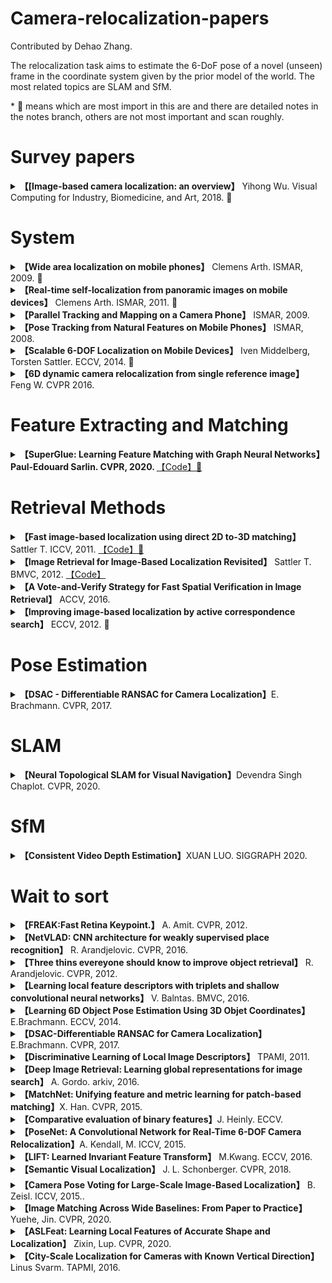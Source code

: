 # Camera-relocalization-papers

Contributed by Dehao Zhang.

The relocalization task aims to estimate the 6-DoF pose of a novel (unseen) frame in the coordinate system given by the prior model of the world.  The most related topics are SLAM and SfM.




\* 📒 means which are most import in this are and there are detailed notes in the notes branch, others are not most important and scan roughly.

<h1 id="Surveys">Survey papers</h1>

<details>
<summary> <b>【[Image-based camera localization: an overview】</b> Yihong Wu. Visual Computing for Industry, Biomedicine, and Art, 2018. 📒</summary>
 <b> More detailed notes in the notes branch.</b>
</details>



<h1 id="system">System</h1>

<details>
<summary> <b>【Wide area localization on mobile phones】</b> Clemens Arth. ISMAR, 2009. 📒</summary> 
<b> More detailed notes in the notes branch.</b> The first step is reconstruction and save the result by PVS(potentially visible sets). Then feature matching and pose etismation... In a normal relocalization way.
</details>
<details>
<summary> <b>【Real-time self-localization from panoramic images on mobile devices】</b> Clemens Arth. ISMAR, 2011. 📒</summary>
<b> More detailed notes in the notes branch.</b> This paper focused on the outdoor scene. The differences of the method and traditional methods are using image stiching to get panoramic images.
</details>

<details>
<summary> <b>【Parallel Tracking and Mapping on a Camera Phone】</b> ISMAR, 2009.</summary>
</details>

<details>
<summary> <b>【Pose Tracking from Natural Features on Mobile Phones】</b> ISMAR, 2008.</summary>
</details>

<details>
<summary> <b>【Scalable 6-DOF Localization on Mobile Devices】</b> Iven Middelberg, Torsten Sattler. ECCV, 2014. 📒</summary>
This work combines the local tracking and global relocalization so they throwed the loop closuring in the tracking. The main contributions of this paper are the three align methods: alignment only once, alignment using the global keyframe positions and alignmnet Using the global 2D-3D matches.
</details>
<details>
<summary> <b>【6D dynamic camera relocalization from single reference image】</b> Feng W. CVPR 2016. </summary>
</details>


<h1 id="Feature">Feature Extracting and Matching</h1>

<details>
<summary> <b>【SuperGlue: Learning Feature Matching with Graph Neural Networks】Paul-Edouard Sarlin. CVPR, 2020. </b>  <a href="https://github.com/magicleap/SuperGluePretrainedNetwork">【Code】📒</a></summary>
<b> More detailed notes in the notes branch.</b> A deep learning method to instead middle-end of SLAM.
</details>



<h1 id="Retrieval">Retrieval Methods</h1>

<details>
<summary> <b>【Fast image-based localization using direct 2D to-3D matching】</b> Sattler T. ICCV, 2011. <a href="https://www.graphics.rwth-aachen.de/software/image-localization/">【Code】📒</a></summary>
<b> More detailed notes in the notes branch.</b> The direct means use the descriptors of 2D
  points to match the descriptors of 3D points.
</details>

<details>
<summary> <b>【Image Retrieval for Image-Based Localization Revisited】</b> Sattler T. BMVC, 2012. <a href="https://www.graphics.rwth-aachen.de/software/image-localization/">【Code】</a></summary>
</details>

<details>
<summary> <b>【A Vote-and-Verify Strategy for Fast Spatial Verification in Image Retrieval】</b> ACCV, 2016. </summary>
</details>
<details>
<summary> <b>【Improving image-based localization by active correspondence search】</b> ECCV, 2012. 📒</summary>
A more efficient version of the "Fast image-based localization using direct 2D to 3D machting". With 2D to 3D match onece and then do 3D to 2D.
Beacause using 2D points for find 3D points is not efficient, but using 3D points to find 2D points is efficient for the less number of 2D points.
</details>


<h1 id="Pose">Pose Estimation</h1>
<details>
<summary> <b>【DSAC - Differentiable RANSAC for Camera Localization】</b>E. Brachmann. CVPR, 2017. </summary>
propose **Differentiable SAmple Consensus** and make RANSAC method available for camera localization in an **end-to-end-trained** deep learning pipeline
</details>


<h1 id="SLAM">SLAM</h1>
<details>
<summary> <b>【Neural Topological SLAM for Visual Navigation】</b>Devendra Singh Chaplot. CVPR, 2020. </summary>
The goal is giving a image in a house and then navigate the robot to find the right place.
</details>


<h1 id="SfM">SfM</h1>
<details>
<summary> <b>【Consistent Video Depth Estimation】</b>XUAN LUO. SIGGRAPH 2020. </summary>
Using colmap to do sparse reconstruction, using deep learning methods to do dense reconstrution.
</details>



<h1 id="Wait">Wait to sort</h1>

<details>
  <summary> <b>【FREAK:Fast Retina Keypoint.】</b> A. Amit. CVPR, 2012.</summary>
</details>

<details>
  <summary> <b>【NetVLAD: CNN architecture for weakly supervised place recognition】</b> R. Arandjelovic. CVPR, 2016. </summary>
</details>

<details>
  <summary> <b>【Three thins evereyone should know to improve object retrieval】</b> R. Arandjelovic. CVPR, 2012. </summary>
</details>

<details>
  <summary> <b>【Learning local feature descriptors with triplets and shallow convolutional neural networks】</b> V. Balntas. BMVC, 2016. </summary>
</details>

<details>
  <summary> <b>【Learning 6D Object Pose Estimation Using 3D Objet Coordinates】</b> E.Brachmann. ECCV, 2014.</summary>
</details>

<details>
  <summary> <b>【DSAC-Differentiable RANSAC for Camera Localization】</b> E.Brachmann. CVPR, 2017. </summary>
</details>

<details>
  <summary> <b>【Discriminative Learning of Local Image Descriptors】</b> TPAMI, 2011.</summary>
</details>

<details>
  <summary> <b>【Deep Image Retrieval: Learning global representations for image search】</b> A. Gordo. arkiv, 2016. </summary>
</details>

<details>
  <summary> <b>【MatchNet: Unifying feature and metric learning for patch-based matching】</b>X. Han. CVPR, 2015. </summary>
</details>

<details>
  <summary> <b>【Comparative evaluation of binary features】</b>J. Heinly. ECCV. </summary>
</details>

<details>
  <summary> <b>【PoseNet: A Convolutional Network for Real-Time 6-DOF Camera Relocalization】</b>A. Kendall, M. ICCV, 2015. </summary>
</details>

<details>
  <summary> <b>【LIFT: Learned Invariant Feature Transform】</b> M.Kwang. ECCV, 2016. </summary>
</details>

<details>
  <summary> <b>【Semantic Visual Localization】</b> J. L. Schonberger. CVPR, 2018. </summary>
</details>

<details>
  <summary> <b>【Camera Pose Voting for Large-Scale Image-Based Localization】</b> B. Zeisl. ICCV, 2015.. </summary>
</details>

<details>
  <summary> <b>【Image Matching Across Wide Baselines: From Paper to Practice】</b> Yuehe, Jin. CVPR, 2020. </summary>
</details>

<details>
  <summary> <b>【ASLFeat: Learning Local Features of Accurate Shape and Localization】</b> Zixin, Lup. CVPR, 2020. </summary>
</details>

<details>
  <summary> <b>【City-Scale Localization for Cameras with Known Vertical Direction】</b> Linus Svarm. TAPMI, 2016. </summary>
</details>